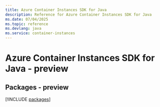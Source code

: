 ```yaml
---
title: Azure Container Instances SDK for Java
description: Reference for Azure Container Instances SDK for Java
ms.date: 07/04/2025
ms.topic: reference
ms.devlang: java
ms.service: container-instances
---
```

# Azure Container Instances SDK for Java - preview
## Packages - preview
[!INCLUDE [packages](container-instances-index.md)]